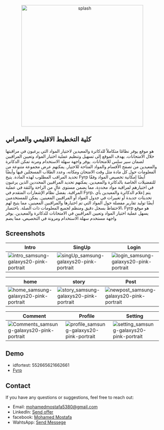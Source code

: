 <div align="center">
  <img src="https://github.com/mohamed352/Fyrp/assets/48868363/f25fb31d-fdee-4fc7-a378-6e685064a6e6" alt="splash" width="400">
</div>

## كلية التخطيط الاقليمي والعمراني
 هو موقع يوفر نظامًا متكاملاً للدكاترة والمعيدين لاختيار المواد التي يرغبون في مراقبتها خلال الامتحانات. يهدف الموقع إلى تسهيل وتنظيم عملية اختيار المواد وتعيين المراقبين لضمان سير سلس للامتحانات.
يوفر واجهة سهلة الاستخدام ومرنة تمكن الدكاترة والمعيدين من تصفح الأقسام والمواد المتاحة للاختيار. يمكنهم عرض مجموعة متنوعة من المعلومات حول كل مادة مثل وقت الامتحان ومكانه، وعدد الطلاب المسجلين فيها وأيضًا تحديد المراقب المطلوب لهذه المادة.
يتيح Fyrp أيضًا إمكانية تخصيص المواد وفقًا للتفضيلات الخاصة بالدكاترة والمعيدين. يمكنهم تحديد المراقبين المحددين الذين يرغبون في اختيارهم لمراقبة مواد محددة، مما يضمن مستوى عالٍ من الراحة والثقة في عملية المراقبة.
بفضل نظام الإشعارات المتقدم في Fyrp، يتم إعلام الدكاترة والمعيدين بأي تحديثات جديدة أو تغييرات في جدول المواد أو المراقبين المعينين. يمكن للمستخدمين أيضًا توليد تقارير مفصلة حول المواد التي تم اختيارها والمراقبين المعينين، مما يتيح لهم الاحتفاظ بسجل دقيق ومنظم لجميع المعلومات ذات الصلة.
باختصار، Fyrp هو موقع يسهل عملية اختيار المواد وتعيين المراقبين في الامتحانات للدكاترة والمعيدين. يوفر واجهة مستخدم سهلة الاستخدام ومرونة في التخصيص، مما يضم
## Screenshots
| Intro                                          | SingUp                                  | Login                                             |
| --------------------------------------------------- | ------------------------------------- | --------------------------------------------------------- |
| ![intro_samsung-galaxys20-pink-portrait](https://github.com/mohamed352/Bigconnect/assets/48868363/e418aefa-fef4-4da8-accc-405bf7bf0928) | ![singUp_samsung-galaxys20-pink-portrait](https://github.com/mohamed352/Bigconnect/assets/48868363/dd436e0a-8d6f-4881-bfa4-76893f58e910) |![login_samsung-galaxys20-pink-portrait](https://github.com/mohamed352/Bigconnect/assets/48868363/291218d6-b09f-40f7-909f-5adc1c9a1f30) |

| home                                           | story                                           | Post                                           |
| ----------------------------------------------------- | ----------------------------------------------------- | ----------------------------------------------------- |
| ![home_samsung-galaxys20-pink-portrait](https://github.com/mohamed352/Bigconnect/assets/48868363/8a3d8fe2-cdca-46eb-9ca4-a06663e46ab2) | ![story_samsung-galaxys20-pink-portrait](https://github.com/mohamed352/Bigconnect/assets/48868363/87988be2-55e9-43ef-b584-2c3852fb64e1) |![newpost_samsung-galaxys20-pink-portrait](https://github.com/mohamed352/Bigconnect/assets/48868363/2a189c3e-15cd-4c46-8ba5-1346435d0568) |

| Comment                                     | Profile                                            | Setting                                           |
| ------------------------------------------- | ------------------------------------------------------- | ----------------------------------------------------- |
|![Comments_samsung-galaxys20-pink-portrait](https://github.com/mohamed352/Bigconnect/assets/48868363/4e5abb18-23c0-4677-b865-3153c053743b) | ![profile_samsung-galaxys20-pink-portrait](https://github.com/mohamed352/Bigconnect/assets/48868363/48ab96ef-a6a2-4549-bbed-500e7c5a56d7) |![setting_samsung-galaxys20-pink-portrait](https://github.com/mohamed352/Bigconnect/assets/48868363/6e66826a-c9c3-4f08-8450-fef0379ee7e7) |

## Demo
- idfortest: 552665621662661
- [Fyrp](https://socialapp-ceb53.web.app/Login)
## Contact 
  
 If you have any questions or suggestions, feel free to reach out: 
  
  
 - Email: [mohamedmostafa5380@gmail.com](mailto:mohamedmostafa5380@gmail.com) 
 - LinkedIn: [Send offer](https://www.linkedin.com/in/mohamed-mostafa-a88328190) 
 - facebook: [Mohamed Mostafa](https://www.facebook.com/profile.php?id=100022707412139&mibextid=ZbWKwL)
 - WahtsApp: [Send Messege](https://wa.me/01551022078/?text=Hello)
